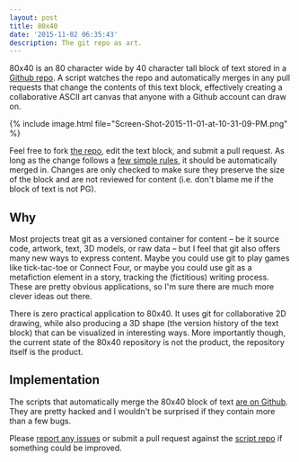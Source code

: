 ```yaml
---
layout: post
title: 80x40
date: '2015-11-02 06:35:43'
description: The git repo as art.
---
```

80x40 is an 80 character wide by 40 character tall block of text stored in a [Github repo][github]. A script watches the repo and automatically merges in any pull requests that change the contents of this text block, effectively creating a collaborative ASCII art canvas that anyone with a Github account can draw on. 

{% include image.html file="Screen-Shot-2015-11-01-at-10-31-09-PM.png" %}

Feel free to fork [the repo][github], edit the text block, and submit a pull request. As long as the change follows a [few simple rules][about], it should be automatically merged in. Changes are only checked to make sure they preserve the size of the block and are not reviewed for content (i.e. don't blame me if the block of text is not PG).

## Why
Most projects treat git as a versioned container for content – be it source code, artwork, text, 3D models, or raw data – but I feel that git also offers many new ways to express content. Maybe you could use git to play games like tick-tac-toe or Connect Four, or maybe you could use git as a metafiction element in a story, tracking the (fictitious) writing process. These are pretty obvious applications, so I'm sure there are much more clever ideas out there.

There is zero practical application to 80x40. It uses git for collaborative 2D drawing, while also producing a 3D shape (the version history of the text block) that can be visualized in interesting ways. More importantly though, the current state of the 80x40 repository is not the product, the repository itself is the product. 

## Implementation
The scripts that automatically merge the 80x40 block of text [are on Github][client]. They are pretty hacked and I wouldn't be surprised if they contain more than a few bugs.

Please [report any issues](https://github.com/art-dot-git/80x40-client/issues) or submit a pull request against the [script repo][client] if something could be improved.


[about]: https://github.com/art-dot-git/80x40/blob/master/about.md
[site]: http://art-dot-git.github.io/80x40-client
[github]: https://github.com/art-dot-git/80x40
[client]: https://github.com/art-dot-git/80x40-client

[git-status]: http://www.phoronix.com/scan.php?page=news_item&px=Linux-4.3-Git-Stats